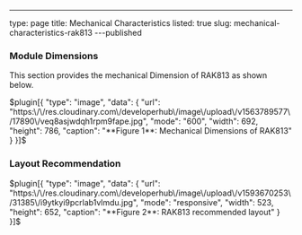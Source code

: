 ---
type: page
title: Mechanical Characteristics
listed: true
slug: mechanical-characteristics-rak813
---published

### Module Dimensions

This section provides the mechanical Dimension of RAK813 as shown below.

$plugin[{
    "type": "image",
    "data": {
        "url": "https:\/\/res.cloudinary.com\/developerhub\/image\/upload\/v1563789577\/17890\/veq8asjwdqh1rpm9fape.jpg",
        "mode": "600",
        "width": 692,
        "height": 786,
        "caption": "**Figure 1**: Mechanical Dimensions of RAK813"
    }
}]$

### Layout Recommendation

$plugin[{
    "type": "image",
    "data": {
        "url": "https:\/\/res.cloudinary.com\/developerhub\/image\/upload\/v1593670253\/31385\/i9ytkyi9pcrlab1vlmdu.jpg",
        "mode": "responsive",
        "width": 523,
        "height": 652,
        "caption": "**Figure 2**: RAK813 recommended layout"
    }
}]$

